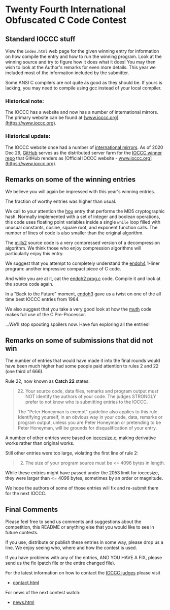 # Twenty Fourth International Obfuscated C Code Contest


## Standard IOCCC stuff

View the `index.html` web page for the given winning entry for information on how
compile the entry and how to run the winning program.  Look at the winning
source and try to figure how it does what it does!  You may then wish to look at
the Author's remarks for even more details. This year we included most of the
information included by the submitter.

Some ANSI C compilers are not quite as good as they should be.  If
yours is lacking, you may need to compile using gcc instead of your
local compiler.


### Historical note:

The IOCCC has a website and now has a number of international mirrors.
The primary website can be found at [www.ioccc.org](https://www.ioccc.org).


### Historical update:

The IOCCC website once had a number of
[international mirrors](https://web.archive.org/web/20201030210517/https://www.ioccc.org/mirror.html).
As of 2020 Dec 29, [GitHub](https://www.github.com) serves as the distributed server farm for the
[IOCCC winner repo](https://github.com/ioccc-src/winner) that GitHub renders as
[Official IOCCC website - www.ioccc.org](https://www.ioccc.org).


## Remarks on some of the winning entries

We believe you will again be impressed with this year's winning entries.

The fraction of worthy entries was higher than usual.

We call to your attention the [hou](hou/index.html) entry that performs the MD5
cryptographic hash.  Normally implemented with a set of integer and boolean
operations, this code uses floating point variables inside a single `while` loop
filled with unusual constants, cosine, square root, and exponent function calls.
The number of lines of code is also smaller than the original algorithm.

The [mills2](mills2/index.html) source code is a very compressed version of a
decompression algorithm.  We think those who enjoy compression algorithms will
particularly enjoy this entry.

We suggest that you attempt to completely understand the
[endoh4](endoh4/index.html) 1-liner program: another impressive compact piece of
C code.

And while you are at it, cat the [endoh2 prog.c](%%REPO_URL%%/2015/endoh2/prog.c) code.  Compile it
and look at the source code again.

In a "Back to the Future" moment, [endoh3](endoh3/index.html) gave us a twist on
one of the all time best IOCCC entries from 1984.

We also suggest that you take a very good look at how the
[muth](muth/index.html) code makes full use of the C Pre-Processor.

...We'll stop spouting spoilers now. Have fun exploring all the entries!


## Remarks on some of submissions that did not win

The number of entries that would have made it into the final rounds
would have been much higher had some people paid attention to rules 2
and 22 (one third of 666).

Rule 22, now known as **Catch 22** states:

> 22) Your source code, data files, remarks and program output must NOT identify
> the authors of your code.  The judges STRONGLY prefer to not know who is
> submitting entries to the IOCCC.
>
> The "Peter Honeyman is exempt" guideline also applies to this rule.
> Identifying yourself, in an obvious way in your code, data, remarks or program
> output, unless you are Peter Honeyman or pretending to be Peter Honeyman, will
> be grounds for disqualification of your entry.

A number of other entries were based on [iocccsize.c](%%REPO_URL%%/2015/iocccsize.c), making
derivative works rather than original works.

Still other entries were too large, violating the first line of rule 2:

> 2) The size of your program source must be <= 4096 bytes in length.

While these entries might have passed under the 2053 limit for iocccsize,
they were larger than <= 4096 bytes, sometimes by an order or magnitude.

We hope the authors of some of those entries will fix and re-submit
them for the next IOCCC.


## Final Comments

Please feel free to send us comments and suggestions about the
competition, this README or anything else that you would like to see in
future contests.

If you use, distribute or publish these entries in some way, please drop
us a line.  We enjoy seeing who, where and how the contest is used.

If you have problems with any of the entries, AND YOU HAVE A FIX, please
send us the fix (patch file or the entire changed file).

For the latest information on how to contact the [IOCCC judges](../judges.html) please visit

* [contact.html](../contact.html)

For news of the next contest watch:

* [news.html](../news.html)

<!--

    Copyright © 1984-2025 by Landon Curt Noll. All Rights Reserved.

    You are free to share and adapt this file under the terms of this license:

        Creative Commons Attribution-ShareAlike 4.0 International (CC BY-SA 4.0)

    For more information, see:

        https://creativecommons.org/licenses/by-sa/4.0/

-->
